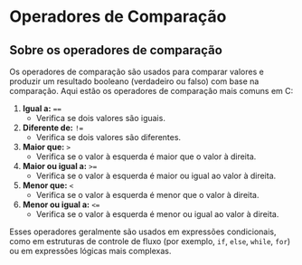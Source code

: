 # Operadores de Comparação

## Sobre os operadores de comparação <a href="#operadores-de-comparacao" id="operadores-de-comparacao"></a>

Os operadores de comparação são usados para comparar valores e produzir um resultado booleano (verdadeiro ou falso) com base na comparação. Aqui estão os operadores de comparação mais comuns em C:

1. **Igual a:** `==`
   * Verifica se dois valores são iguais.
2. **Diferente de:** `!=`
   * Verifica se dois valores são diferentes.
3. **Maior que:** `>`
   * Verifica se o valor à esquerda é maior que o valor à direita.
4. **Maior ou igual a:** `>=`
   * Verifica se o valor à esquerda é maior ou igual ao valor à direita.
5. **Menor que:** `<`
   * Verifica se o valor à esquerda é menor que o valor à direita.
6. **Menor ou igual a:** `<=`
   * Verifica se o valor à esquerda é menor ou igual ao valor à direita.

Esses operadores geralmente são usados em expressões condicionais, como em estruturas de controle de fluxo (por exemplo, `if`, `else`, `while`, `for`) ou em expressões lógicas mais complexas.
